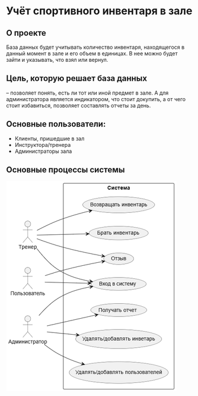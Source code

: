 # Учёт спортивного инвентаря в зале
## О проекте
База данных будет учитывать количество инвентаря, находящегося в данный момент в зале и его объем в единицах. 
В нее можно будет зайти и указывать, что взял или вернул.
## Цель, которую решает база данных 
– позволяет понять, есть ли тот или иной предмет в зале. А для администратора является индикатором, что стоит докупить, а от чего стоит избавиться, позволяет составлять отчеты за день.
## Основные пользователи:
-	Клиенты, пришедшие в зал
-	Инструктора/тренера
-	Администраторы зала
## Основные процессы системы
![Основные процессы системы](https://github.com/serovleonid07/newLabs/blob/main/src/main/resours/diagram.png)
